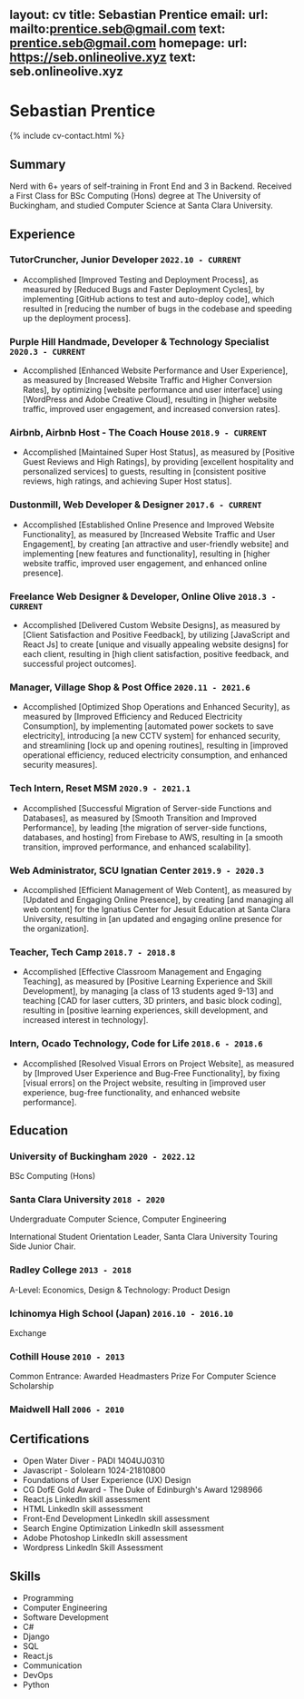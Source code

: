 layout: cv
title: Sebastian Prentice
email:
  url: mailto:prentice.seb@gmail.com
  text: prentice.seb@gmail.com
homepage:
  url: https://seb.onlineolive.xyz
  text: seb.onlineolive.xyz
---

# Sebastian **Prentice**

{% include cv-contact.html %}

## Summary

Nerd with 6+ years of self-training in Front End and 3 in Backend. Received a First Class for BSc Computing (Hons) degree at The University of Buckingham, and studied Computer Science at Santa Clara University.

## Experience

### **TutorCruncher, Junior Developer** `2022.10 - CURRENT`

- Accomplished [Improved Testing and Deployment Process], as measured by [Reduced Bugs and Faster Deployment Cycles], by implementing [GitHub actions to test and auto-deploy code], which resulted in [reducing the number of bugs in the codebase and speeding up the deployment process].

### **Purple Hill Handmade, Developer & Technology Specialist** `2020.3 - CURRENT`

- Accomplished [Enhanced Website Performance and User Experience], as measured by [Increased Website Traffic and Higher Conversion Rates], by optimizing [website performance and user interface] using [WordPress and Adobe Creative Cloud], resulting in [higher website traffic, improved user engagement, and increased conversion rates].

### **Airbnb, Airbnb Host - The Coach House** `2018.9 - CURRENT`

- Accomplished [Maintained Super Host Status], as measured by [Positive Guest Reviews and High Ratings], by providing [excellent hospitality and personalized services] to guests, resulting in [consistent positive reviews, high ratings, and achieving Super Host status].

### **Dustonmill, Web Developer & Designer** `2017.6 - CURRENT`

- Accomplished [Established Online Presence and Improved Website Functionality], as measured by [Increased Website Traffic and User Engagement], by creating [an attractive and user-friendly website] and implementing [new features and functionality], resulting in [higher website traffic, improved user engagement, and enhanced online presence].

### **Freelance Web Designer & Developer, Online Olive** `2018.3 - CURRENT`

- Accomplished [Delivered Custom Website Designs], as measured by [Client Satisfaction and Positive Feedback], by utilizing [JavaScript and React Js] to create [unique and visually appealing website designs] for each client, resulting in [high client satisfaction, positive feedback, and successful project outcomes].

### **Manager, Village Shop & Post Office** `2020.11 - 2021.6`

- Accomplished [Optimized Shop Operations and Enhanced Security], as measured by [Improved Efficiency and Reduced Electricity Consumption], by implementing [automated power sockets to save electricity], introducing [a new CCTV system] for enhanced security, and streamlining [lock up and opening routines], resulting in [improved operational efficiency, reduced electricity consumption, and enhanced security measures].

### **Tech Intern, Reset MSM** `2020.9 - 2021.1`

- Accomplished [Successful Migration of Server-side Functions and Databases], as measured by [Smooth Transition and Improved Performance], by leading [the migration of server-side functions, databases, and hosting] from Firebase to AWS, resulting in [a smooth transition, improved performance, and enhanced scalability].

### **Web Administrator, SCU Ignatian Center** `2019.9 - 2020.3`

- Accomplished [Efficient Management of Web Content], as measured by [Updated and Engaging Online Presence], by creating [and managing all web content] for the Ignatius Center for Jesuit Education at Santa Clara University, resulting in [an updated and engaging online presence for the organization].

### **Teacher, Tech Camp** `2018.7 - 2018.8`

- Accomplished [Effective Classroom Management and Engaging Teaching], as measured by [Positive Learning Experience and Skill Development], by managing [a class of 13 students aged 9-13] and teaching [CAD for laser cutters, 3D printers, and basic block coding], resulting in [positive learning experiences, skill development, and increased interest in technology].

### **Intern, Ocado Technology, Code for Life** `2018.6 - 2018.6`

- Accomplished [Resolved Visual Errors on Project Website], as measured by [Improved User Experience and Bug-Free Functionality], by fixing [visual errors] on the Project website, resulting in [improved user experience, bug-free functionality, and enhanced website performance].

## Education

### **University of Buckingham** `2020 - 2022.12`

BSc Computing (Hons)

### **Santa Clara University** `2018 - 2020`

Undergraduate Computer Science, Computer Engineering

International Student Orientation Leader, Santa Clara University Touring Side Junior Chair.

### **Radley College** `2013 - 2018`

A-Level: Economics, Design & Technology: Product Design

### **Ichinomya High School (Japan)** `2016.10 - 2016.10`

Exchange

### **Cothill House** `2010 - 2013`

Common Entrance: Awarded Headmasters Prize For Computer Science Scholarship

### **Maidwell Hall** `2006 - 2010`


## Certifications

- Open Water Diver - PADI 1404UJ0310
- Javascript - Sololearn 1024-21810800
- Foundations of User Experience (UX) Design
- CG DofE Gold Award - The Duke of Edinburgh's Award 1298966
- React.js LinkedIn skill assessment
- HTML LinkedIn skill assessment
- Front-End Development LinkedIn skill assessment
- Search Engine Optimization LinkedIn skill assessment
- Adobe Photoshop LinkedIn skill assessment
- Wordpress LinkedIn Skill Assessment

## Skills

- Programming
- Computer Engineering
- Software Development
- C#
- Django
- SQL
- React.js
- Communication
- DevOps
- Python

